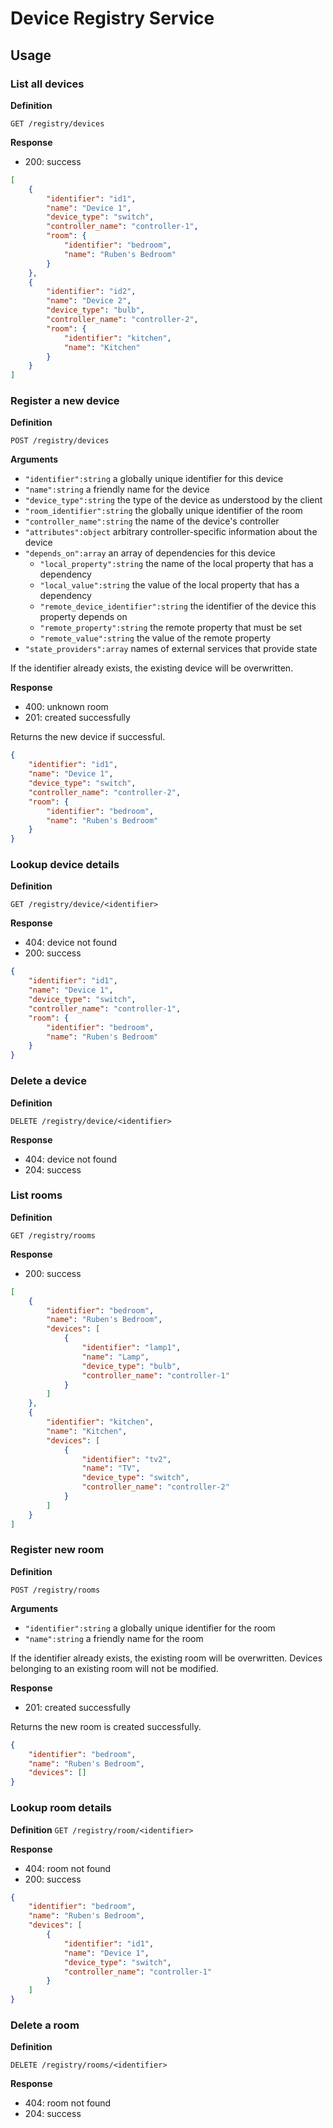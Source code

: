 # Device Registry Service

## Usage

### List all devices
**Definition**

`GET /registry/devices`

**Response**

- 200: success

```json
[
    {
        "identifier": "id1",
        "name": "Device 1",
        "device_type": "switch",
        "controller_name": "controller-1",
        "room": {
            "identifier": "bedroom",
            "name": "Ruben's Bedroom"
        }
    },
    {
        "identifier": "id2",
        "name": "Device 2",
        "device_type": "bulb",
        "controller_name": "controller-2",
        "room": {
            "identifier": "kitchen",
            "name": "Kitchen"
        }
    }
]
```

### Register a new device
**Definition**

`POST /registry/devices`

**Arguments**

- `"identifier":string` a globally unique identifier for this device
- `"name":string` a friendly name for the device
- `"device_type":string` the type of the device as understood by the client
- `"room_identifier":string` the globally unique identifier of the room
- `"controller_name":string` the name of the device's controller
- `"attributes":object` arbitrary controller-specific information about the device
- `"depends_on":array` an array of dependencies for this device
    - `"local_property":string` the name of the local property that has a dependency
    - `"local_value":string` the value of the local property that has a dependency
    - `"remote_device_identifier":string` the identifier of the device this property depends on
    - `"remote_property":string` the remote property that must be set
    - `"remote_value":string` the value of the remote property
- `"state_providers":array` names of external services that provide state

If the identifier already exists, the existing device will be overwritten.

**Response**

- 400: unknown room
- 201: created successfully

Returns the new device if successful.

```json
{
    "identifier": "id1",
    "name": "Device 1",
    "device_type": "switch",
    "controller_name": "controller-2",
    "room": {
        "identifier": "bedroom",
        "name": "Ruben's Bedroom"
    }
}
```

### Lookup device details
**Definition**

`GET /registry/device/<identifier>`

**Response**

- 404: device not found
- 200: success

```json
{
    "identifier": "id1",
    "name": "Device 1",
    "device_type": "switch",
    "controller_name": "controller-1",
    "room": {
        "identifier": "bedroom",
        "name": "Ruben's Bedroom"
    }
}
```

### Delete a device
**Definition**

`DELETE /registry/device/<identifier>`

**Response**

- 404: device not found
- 204: success

### List rooms
**Definition**

`GET /registry/rooms`

**Response**

- 200: success

```json
[
    {
        "identifier": "bedroom",
        "name": "Ruben's Bedroom",
        "devices": [
            {
                "identifier": "lamp1",
                "name": "Lamp",
                "device_type": "bulb",
                "controller_name": "controller-1"
            }
        ]
    },
    {
        "identifier": "kitchen",
        "name": "Kitchen",
        "devices": [
            {
                "identifier": "tv2",
                "name": "TV",
                "device_type": "switch",
                "controller_name": "controller-2"
            }
        ]
    }
]

```

### Register new room
**Definition**

`POST /registry/rooms`

**Arguments**

- `"identifier":string` a globally unique identifier for the room
- `"name":string` a friendly name for the room

If the identifier already exists, the existing room will be overwritten.
Devices belonging to an existing room will not be modified.

**Response**

- 201: created successfully

Returns the new room is created successfully.

```json
{
    "identifier": "bedroom",
    "name": "Ruben's Bedroom",
    "devices": []
}
```

### Lookup room details
**Definition**
`GET /registry/room/<identifier>`

**Response**

- 404: room not found
- 200: success

```json
{
    "identifier": "bedroom",
    "name": "Ruben's Bedroom",
    "devices": [
        {
            "identifier": "id1",
            "name": "Device 1",
            "device_type": "switch",
            "controller_name": "controller-1"
        }
    ]
}
```

### Delete a room
**Definition**

`DELETE /registry/rooms/<identifier>`

**Response**

- 404: room not found
- 204: success
